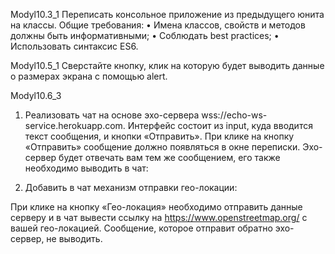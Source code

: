 Modyl10.3_1
Переписать консольное приложение из предыдущего юнита на классы.
Общие требования:
•	Имена классов, свойств и методов должны быть информативными;
•	Соблюдать best practices;
•	Использовать синтаксис ES6.

Modyl10.5_1
Сверстайте кнопку, клик на которую будет выводить данные о размерах экрана с помощью alert. 

Modyl10.6_3
1.	Реализовать чат на основе эхо-сервера wss://echo-ws-service.herokuapp.com.
Интерфейс состоит из input, куда вводится текст сообщения, и кнопки «Отправить».
При клике на кнопку «Отправить» сообщение должно появляться в окне переписки.
Эхо-сервер будет отвечать вам тем же сообщением, его также необходимо выводить в чат:
 
2.	Добавить в чат механизм отправки гео-локации:
 
При клике на кнопку «Гео-локация» необходимо отправить данные серверу и в чат вывести ссылку на https://www.openstreetmap.org/ с вашей гео-локацией. Сообщение, которое отправит обратно эхо-сервер, не выводить.
